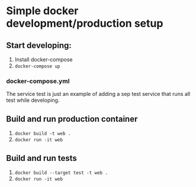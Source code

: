 # Simple docker development/production setup

## Start developing:

1. Install docker-compose
2. `docker-compose up`

### docker-compose.yml

The service test is just an example of adding a sep test service that runs all test while developing.

## Build and run production container

1. `docker build -t web .`
2. `docker run -it web`

## Build and run tests

1. `docker build --target test -t web .`
2. `docker run -it web`
